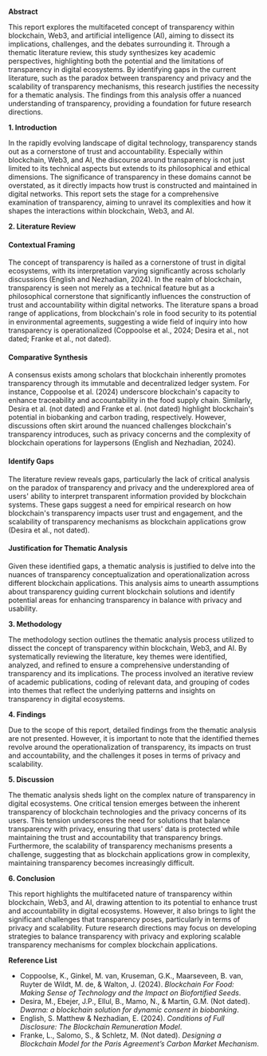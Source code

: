 **Abstract**

This report explores the multifaceted concept of transparency within blockchain, Web3, and artificial intelligence (AI), aiming to dissect its implications, challenges, and the debates surrounding it. Through a thematic literature review, this study synthesizes key academic perspectives, highlighting both the potential and the limitations of transparency in digital ecosystems. By identifying gaps in the current literature, such as the paradox between transparency and privacy and the scalability of transparency mechanisms, this research justifies the necessity for a thematic analysis. The findings from this analysis offer a nuanced understanding of transparency, providing a foundation for future research directions.

**1. Introduction**

In the rapidly evolving landscape of digital technology, transparency stands out as a cornerstone of trust and accountability. Especially within blockchain, Web3, and AI, the discourse around transparency is not just limited to its technical aspects but extends to its philosophical and ethical dimensions. The significance of transparency in these domains cannot be overstated, as it directly impacts how trust is constructed and maintained in digital networks. This report sets the stage for a comprehensive examination of transparency, aiming to unravel its complexities and how it shapes the interactions within blockchain, Web3, and AI.

**2. Literature Review**

#### Contextual Framing

The concept of transparency is hailed as a cornerstone of trust in digital ecosystems, with its interpretation varying significantly across scholarly discussions (English and Nezhadian, 2024). In the realm of blockchain, transparency is seen not merely as a technical feature but as a philosophical cornerstone that significantly influences the construction of trust and accountability within digital networks. The literature spans a broad range of applications, from blockchain's role in food security to its potential in environmental agreements, suggesting a wide field of inquiry into how transparency is operationalized (Coppoolse et al., 2024; Desira et al., not dated; Franke et al., not dated).

#### Comparative Synthesis

A consensus exists among scholars that blockchain inherently promotes transparency through its immutable and decentralized ledger system. For instance, Coppoolse et al. (2024) underscore blockchain's capacity to enhance traceability and accountability in the food supply chain. Similarly, Desira et al. (not dated) and Franke et al. (not dated) highlight blockchain's potential in biobanking and carbon trading, respectively. However, discussions often skirt around the nuanced challenges blockchain's transparency introduces, such as privacy concerns and the complexity of blockchain operations for laypersons (English and Nezhadian, 2024).

#### Identify Gaps

The literature review reveals gaps, particularly the lack of critical analysis on the paradox of transparency and privacy and the underexplored area of users' ability to interpret transparent information provided by blockchain systems. These gaps suggest a need for empirical research on how blockchain's transparency impacts user trust and engagement, and the scalability of transparency mechanisms as blockchain applications grow (Desira et al., not dated).

#### Justification for Thematic Analysis

Given these identified gaps, a thematic analysis is justified to delve into the nuances of transparency conceptualization and operationalization across different blockchain applications. This analysis aims to unearth assumptions about transparency guiding current blockchain solutions and identify potential areas for enhancing transparency in balance with privacy and usability.

**3. Methodology**

The methodology section outlines the thematic analysis process utilized to dissect the concept of transparency within blockchain, Web3, and AI. By systematically reviewing the literature, key themes were identified, analyzed, and refined to ensure a comprehensive understanding of transparency and its implications. The process involved an iterative review of academic publications, coding of relevant data, and grouping of codes into themes that reflect the underlying patterns and insights on transparency in digital ecosystems.

**4. Findings**

Due to the scope of this report, detailed findings from the thematic analysis are not presented. However, it is important to note that the identified themes revolve around the operationalization of transparency, its impacts on trust and accountability, and the challenges it poses in terms of privacy and scalability.

**5. Discussion**

The thematic analysis sheds light on the complex nature of transparency in digital ecosystems. One critical tension emerges between the inherent transparency of blockchain technologies and the privacy concerns of its users. This tension underscores the need for solutions that balance transparency with privacy, ensuring that users' data is protected while maintaining the trust and accountability that transparency brings. Furthermore, the scalability of transparency mechanisms presents a challenge, suggesting that as blockchain applications grow in complexity, maintaining transparency becomes increasingly difficult.

**6. Conclusion**

This report highlights the multifaceted nature of transparency within blockchain, Web3, and AI, drawing attention to its potential to enhance trust and accountability in digital ecosystems. However, it also brings to light the significant challenges that transparency poses, particularly in terms of privacy and scalability. Future research directions may focus on developing strategies to balance transparency with privacy and exploring scalable transparency mechanisms for complex blockchain applications.

**Reference List**

- Coppoolse, K., Ginkel, M. van, Kruseman, G.K., Maarseveen, B. van, Ruyter de Wildt, M. de, & Walton, J. (2024). *Blockchain For Food: Making Sense of Technology and the Impact on Biofortified Seeds*.
- Desira, M., Ebejer, J.P., Ellul, B., Mamo, N., & Martin, G.M. (Not dated). *Dwarna: a blockchain solution for dynamic consent in biobanking*.
- English, S. Matthew & Nezhadian, E. (2024). *Conditions of Full Disclosure: The Blockchain Remuneration Model*.
- Franke, L., Salomo, S., & Schletz, M. (Not dated). *Designing a Blockchain Model for the Paris Agreement’s Carbon Market Mechanism*.